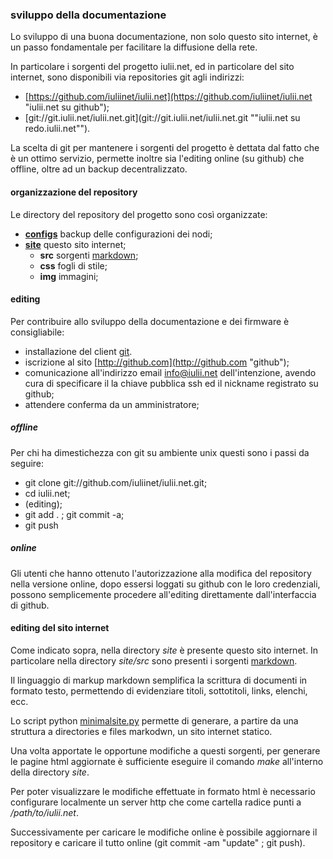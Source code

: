 ### sviluppo della documentazione

Lo sviluppo di una buona documentazione, non solo questo sito internet, è un passo fondamentale per facilitare la diffusione della rete.

In particolare i sorgenti del progetto iulii.net, ed in particolare del sito internet, sono disponibili via repositories git agli indirizzi:

* [https://github.com/iuliinet/iulii.net](https://github.com/iuliinet/iulii.net "iulii.net su github");
* [git://git.iulii.net/iulii.net.git](git://git.iulii.net/iulii.net.git ""iulii.net su redo.iulii.net"").

La scelta di git per mantenere i sorgenti del progetto è dettata dal fatto che è un ottimo servizio, permette inoltre sia l'editing online (su github) che offline, oltre ad un backup decentralizzato.

#### organizzazione del repository

Le directory del repository del progetto sono così organizzate:

* [**configs**](https://github.com/iuliinet/iulii.net/tree/master/configs "iulii.net configs backup") backup delle configurazioni dei nodi;
* [**site**](https://github.com/iuliinet/iulii.net/tree/master/site "iulii.net sources site") questo sito internet;
	* **src** sorgenti [markdown](http://daringfireball.net/projects/markdown/syntax "homepage markdown");
	* **css** fogli di stile;
	* **img** immagini;

#### editing 

Per contribuire allo sviluppo della documentazione e dei firmware è consigliabile:

* installazione del client [git](http://git-scm.com "git client").
* iscrizione al sito [http://github.com](http://github.com "github");
* comunicazione all'indirizzo email [info@iulii.net](mailto:info.iulii.net "info") dell'intenzione, avendo cura di specificare il la chiave pubblica ssh ed il nickname registrato su github;
* attendere conferma da un amministratore;

##### offline

Per chi ha dimestichezza con git su ambiente unix questi sono i passi da seguire:

* git clone git://github.com/iuliinet/iulii.net.git;
* cd iulii.net;
* (editing);
* git add . ; git commit -a;
* git push

##### online

Gli utenti che hanno ottenuto l'autorizzazione alla modifica del repository nella versione online, dopo essersi loggati su github con le loro credenziali, possono semplicemente procedere all'editing direttamente dall'interfaccia di github.

#### editing del sito internet

Come indicato sopra, nella directory *site* è presente questo sito internet. In particolare nella directory *site/src* sono presenti i sorgenti [markdown](http://daringfireball.net/projects/markdown/ "makdown syntax"). 

Il linguaggio di markup markdown semplifica la scrittura di documenti in formato testo, permettendo di evidenziare titoli, sottotitoli, links, elenchi, ecc.

Lo script python [minimalsite.py](https://github.com/lavish/minimalsite "minimalsite by lavish") permette di generare, a partire da una struttura a directories e files markodwn, un sito internet statico.

Una volta apportate le opportune modifiche a questi sorgenti, per generare le pagine html aggiornate è sufficiente eseguire il comando *make* all'interno della directory *site*. 

Per poter visualizzare le modifiche effettuate in formato html è necessario configurare localmente un server http che come cartella radice punti a */path/to/iulii.net*.

Successivamente per caricare le modifiche online è possibile aggiornare il repository e caricare il tutto online (git commit -am "update" ; git push).
